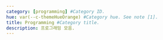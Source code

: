 ```yaml
---
category: [programming] #Category ID.
hue: var(--c-themeHueOrange) #Category hue. See note [1].
title: Programming #Category title.
description: 프로그래밍 모음.
---
```

